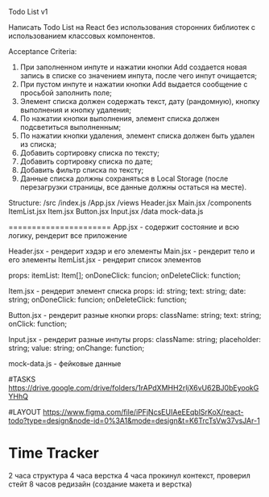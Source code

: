 Todo List v1

Написать Todo List на React без использования сторонних библиотек с использованием классовых компонентов.

Acceptance Criteria:

1. При заполненном инпуте и нажатии кнопки Add создается новая запись в списке со значением инпута, после чего инпут очищается;
2. При пустом инпуте и нажатии кнопки Add выдается сообщение с просьбой заполнить поле;
3. Элемент списка должен содержать текст, дату (рандомную), кнопку выполнения и кнопку удаления;
4. По нажатии кнопки выполнения, элемент списка должен подсветиться выполненным;
5. По нажатии кнопки удаления, элемент списка должен быть удален из списка;
6. Добавить сортировку списка по тексту;
7. Добавить сортировку списка по дате;
8. Добавить фильтр списка по тексту;
9. Данные списка должны сохраняться в Local Storage (после перезагрузки страницы, все данные должны остаться на месте).

Structure:
/src
/index.js
/App.jsx
/views
Header.jsx
Main.jsx
/components
ItemList.jsx
Item.jsx
Button.jsx
Input.jsx
/data
mock-data.js

======================
App.jsx - содержит состояние и всю логику, рендерит все приложение

Header.jsx - рендерит хэдэр и его элементы
Main.jsx - рендерит тело и его элементы
ItemList.jsx - рендерит список элементов

props:
itemList: Item[];
onDoneClick: funcion;
onDeleteClick: function;

Item.jsx - рендерит элемент списка
props:
id: string;
text: string;
date: string;
onDoneClick: funcion;
onDeleteClick: function;

Button.jsx - рендерит разные кнопки
props:
className: string;
text: string;
onClick: function;

Input.jsx - рендерит разные инпуты
props:
className: string;
placeholder: string;
value: string;
onChange: function;

mock-data.js - фейковые данные

<!-- ^^^ ЗАМЕТКИ ^^^ -->

#TASKS
https://drive.google.com/drive/folders/1rAPdXMHH2rljX6vU62BJ0bEyookGYHhQ

#LAYOUT
https://www.figma.com/file/iPFjNcsEUIAeEEqblSrKoX/react-todo?type=design&node-id=0%3A1&mode=design&t=K6TrcTsVw37vsJAr-1

# Time Tracker

2 часа структура
4 часа верстка
4 часа прокинул контекст, проверил стейт
8 часов редизайн (создание макета и верстка)
